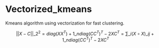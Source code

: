 # Vectorized_kmeans
Kmeans algorithm using vectorization for fast clustering.

$$||X - C||\_{2}^{2} = diag(XX^{T}) + 1\_{n}diag(CC^{T})^{T} - 2XC^{T} = \sum\_{i}(X \circ X)\_{ij} + 1\_{n}diag(CC^{T})^{T} - 2XC^{T}$$
